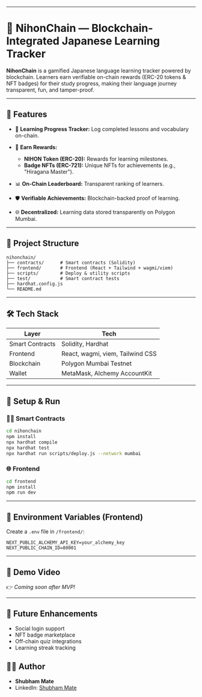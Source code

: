 
---

# 🌸 NihonChain — Blockchain-Integrated Japanese Learning Tracker

**NihonChain** is a gamified Japanese language learning tracker powered by blockchain. Learners earn verifiable on-chain rewards (ERC-20 tokens & NFT badges) for their study progress, making their language journey transparent, fun, and tamper-proof.

---

## 🚀 Features

* 🎯 **Learning Progress Tracker:** Log completed lessons and vocabulary on-chain.
* 🏅 **Earn Rewards:**

  * **NIHON Token (ERC-20):** Rewards for learning milestones.
  * **Badge NFTs (ERC-721):** Unique NFTs for achievements (e.g., "Hiragana Master").
* 📊 **On-Chain Leaderboard:** Transparent ranking of learners.
* 🛡️ **Verifiable Achievements:** Blockchain-backed proof of learning.
* 🌐 **Decentralized:** Learning data stored transparently on Polygon Mumbai.

---

## 📂 Project Structure

```
nihonchain/
├── contracts/      # Smart contracts (Solidity)
├── frontend/       # Frontend (React + Tailwind + wagmi/viem)
├── scripts/        # Deploy & utility scripts
├── test/           # Smart contract tests
├── hardhat.config.js
└── README.md
```

---

## 🛠️ Tech Stack

| Layer           | Tech                             |
| --------------- | -------------------------------- |
| Smart Contracts | Solidity, Hardhat                |
| Frontend        | React, wagmi, viem, Tailwind CSS |
| Blockchain      | Polygon Mumbai Testnet           |
| Wallet          | MetaMask, Alchemy AccountKit     |

---

## 🔨 Setup & Run

### 🧑‍💻 Smart Contracts

```bash
cd nihonchain
npm install
npx hardhat compile
npx hardhat test
npx hardhat run scripts/deploy.js --network mumbai
```

### 🌐 Frontend

```bash
cd frontend
npm install
npm run dev
```

---

## 🔑 Environment Variables (Frontend)

Create a `.env` file in `/frontend/`:

```
NEXT_PUBLIC_ALCHEMY_API_KEY=your_alchemy_key
NEXT_PUBLIC_CHAIN_ID=80001
```

---

## 🌟 Demo Video

👉 *Coming soon after MVP!*

---

## 🎯 Future Enhancements

* Social login support
* NFT badge marketplace
* Off-chain quiz integrations
* Learning streak tracking


## 🧑‍💻 Author

* **Shubham Mate**
* LinkedIn: [Shubham Mate](https://www.linkedin.com/in/shubham-mate-6b436b229)

